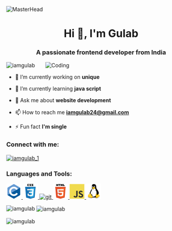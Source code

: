![MasterHead](https://media.licdn.com/dms/image/C5612AQErLJQyuT4h2Q/article-inline_image-shrink_400_744/0/1624597705774?e=2147483647&v=beta&t=CUqQ50dArmsbi9pZgeLdAfOFe8FCno8gLnsT8pGUI_w)

<h1 align="center">Hi 👋, I'm Gulab</h1>
<h3 align="center">A passionate frontend developer from India</h3>
<img align="right" alt="Coding" width="400" src="https://miro.medium.com/v2/resize:fit:2000/format:webp/1*-ntL3Dsvc-dJ5cLGRtSuEw.gif"><p align="left"> <img src="https://komarev.com/ghpvc/?username=iamgulab&label=Profile%20views&color=0e75b6&style=flat" alt="iamgulab" /> </p>

- 🔭 I’m currently working on **unique**

- 🌱 I’m currently learning **java script**

- 💬 Ask me about **website development**

- 📫 How to reach me **iamgulab24@gmail.com**

- ⚡ Fun fact **I'm single**

<h3 align="left">Connect with me:</h3>
<p align="left">
<a href="https://instagram.com/iamgulab_1" target="blank"><img align="center" src="https://raw.githubusercontent.com/rahuldkjain/github-profile-readme-generator/master/src/images/icons/Social/instagram.svg" alt="iamgulab_1" height="30" width="40" /></a>
</p>

<h3 align="left">Languages and Tools:</h3>
<p align="left"> <a href="https://www.cprogramming.com/" target="_blank" rel="noreferrer"> <img src="https://raw.githubusercontent.com/devicons/devicon/master/icons/c/c-original.svg" alt="c" width="40" height="40"/> </a> <a href="https://www.w3schools.com/css/" target="_blank" rel="noreferrer"> <img src="https://raw.githubusercontent.com/devicons/devicon/master/icons/css3/css3-original-wordmark.svg" alt="css3" width="40" height="40"/> </a> <a href="https://git-scm.com/" target="_blank" rel="noreferrer"> <img src="https://www.vectorlogo.zone/logos/git-scm/git-scm-icon.svg" alt="git" width="40" height="40"/> </a> <a href="https://www.w3.org/html/" target="_blank" rel="noreferrer"> <img src="https://raw.githubusercontent.com/devicons/devicon/master/icons/html5/html5-original-wordmark.svg" alt="html5" width="40" height="40"/> </a> <a href="https://developer.mozilla.org/en-US/docs/Web/JavaScript" target="_blank" rel="noreferrer"> <img src="https://raw.githubusercontent.com/devicons/devicon/master/icons/javascript/javascript-original.svg" alt="javascript" width="40" height="40"/> </a> <a href="https://www.linux.org/" target="_blank" rel="noreferrer"> <img src="https://raw.githubusercontent.com/devicons/devicon/master/icons/linux/linux-original.svg" alt="linux" width="40" height="40"/> </a> </p>

<p><img align="left" src="https://github-readme-stats.vercel.app/api/top-langs?username=iamgulab&show_icons=true&locale=en&layout=compact" alt="iamgulab" /></p>

<p>&nbsp;<img align="center" src="https://github-readme-stats.vercel.app/api?username=iamgulab&show_icons=true&locale=en" alt="iamgulab" /></p>

<p><img align="center" src="https://github-readme-streak-stats.herokuapp.com/?user=iamgulab&" alt="iamgulab" /></p>
